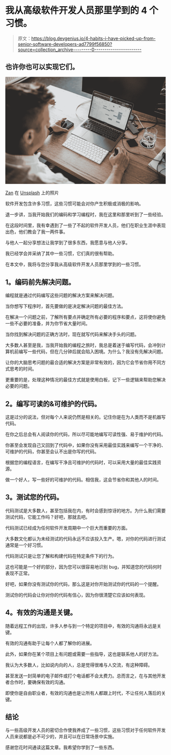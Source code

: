 # 我从高级软件开发人员那里学到的 4 个习惯。

> 原文：<https://blog.devgenius.io/4-habits-i-have-picked-up-from-senior-software-developers-ad7799f56850?source=collection_archive---------0----------------------->

## 也许你也可以实现它们。

![](img/7130b0f5144eafe0e351932940e9dc39.png)

[Zan](https://unsplash.com/@zanilic?utm_source=medium&utm_medium=referral) 在 [Unsplash](https://unsplash.com?utm_source=medium&utm_medium=referral) 上的照片

软件开发包含许多习惯，这些习惯可能会对你产生积极或消极的影响。

退一步讲，当我开始我们的编码和学习编程时，我在这里和那里听到了一些经验。

在这段时间里，我有幸遇到了一些了不起的软件开发人员，他们在职业生涯中表现出色，他们教会了我一两件事。

与他人一起分享想法让我学到了很多东西，我愿意与他人分享。

我已经学会并采纳了其中一些习惯，它们真的很有帮助。

在本文中，我将与您分享我从高级软件开发人员那里学到的一些习惯。

## **1。编码前先解决问题。**

编程就是通过代码编写这些问题的解决方案来解决问题。

当你想写下程序时，首先要做的是决定解决问题的最佳方法。

在解决一个问题之前，了解所有要点并确定所有必要的程序和要点，这将使你避免一些不必要的准备，并为你节省大量时间。

当你找到解决问题的正确方法时，现在就写代码来解决手头的问题。

大多数人甚至是我，当我开始我的编程之旅时，我总是着迷于编写代码，会冲到计算机前编写一些代码，但在几分钟后就会陷入困境。为什么？我没有先解决问题。

让你的大脑思考问题的最合适的解决方案是非常有效的，因为它会节省你用不同方式思考的时间。

更重要的是，处理这种情况的最佳方式就是使用白板，记下一些逻辑来帮助您解决必要的问题。

## **2。编写可读的&可维护的代码。**

这是过分的说法，但对每个人来说仍然是相关的。记住你是在为人类而不是机器写代码。

在你之后总会有人阅读你的代码，所以尽可能地编写可读性强、易于维护的代码。

你甚至会发现自己又回到了代码中，如果你没有采用最佳实践来编写一个干净的、可维护的代码，你甚至会认不出是你写的代码。

根据您的编程语言，在编写干净且可维护的代码时，可以采用大量的最佳实践资源。

做一个好人，写一些好的可维护的代码。相信我，这会节省你和其他人的时间。

## **3。测试您的代码。**

代码测试是大多数人，甚至包括我在内，有时会感到惊讶的地方。为什么我们需要测试代码，它能工作吗？好吧，那就去吧。

代码测试已经成为任何软件开发周期中一个巨大而重要的方面。

大多数文化都认为未经测试的代码永远不应该投入生产。嗯，对你的代码进行测试通常是一个好习惯。

代码测试只是让您了解和构建代码在特定条件下的行为。

这也可能是一个好的部分，因为您可以很容易地识别 bug，并知道您的代码何时表现不正常。

好吧，如果你没有测试你的代码，那么这是对你开始测试你的代码的一个提醒。

测试你的代码会让你对你的代码有信心，因为你很清楚它应该如何表现。

## **4。有效的沟通是关键。**

随着远程工作的出现，许多人参与到一个特定的项目中，有效的沟通将永远是关键。

有效的沟通有助于让每个人都了解你的进展。

此外，如果你在某个项目上有问题或需要一些指导，这也是联系他人的好方法。

我认为大多数人，比如说内向的人，总是觉得很难与人交流，有这种障碍。

甚至发送一封简单的电子邮件或打个电话都不会太费力。总而言之，在与其他开发者合作时，要确保有效的沟通。

即使你是自由职业者，有效的沟通也是让所有人都跟上时代，不让任何人落后的关键。

## **结论**

与一些高级开发人员的密切合作使我养成了一些习惯，这些习惯对于任何软件开发人员来说都是必不可少的，并且可以在日常场景中实施。

感谢您花时间通读这篇文章。我希望你学到了一些东西。